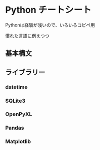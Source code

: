 # Python チートシート

Pythonは経験が浅いので、いろいろコピペ用

慣れた言語に例えつつ

## 基本構文


## ライブラリー

### datetime

### SQLite3

### OpenPyXL

### Pandas

### Matplotlib
